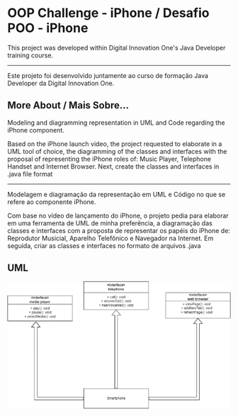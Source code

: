 
# OOP Challenge - iPhone / Desafio POO - iPhone

This project was developed within Digital Innovation One's Java Developer training course.

----------

Este projeto foi desenvolvido juntamente ao curso de formação Java Developer da Digital Innovation One.

## More About / Mais Sobre...

Modeling and diagramming representation in UML and Code regarding the iPhone component.

Based on the iPhone launch video, the project requested to elaborate in a UML tool of choice, the diagramming of the classes and interfaces with the proposal of representing the iPhone roles of: Music Player, Telephone Handset and Internet Browser. Next, create the classes and interfaces in .java file format

----------------------

Modelagem e diagramação da representação em UML e Código no que se refere ao componente iPhone.

Com base no vídeo de lançamento do iPhone, o projeto pedia para elaborar em uma ferramenta de UML de minha preferência, a diagramação das classes e interfaces com a proposta de representar os papéis do iPhone de: Reprodutor Musicial, Aparelho Telefônico e Navegador na Internet. Em seguida, criar as classes e interfaces no formato de arquivos .java


## UML

![App Screenshot](https://github.com/ElGijon/java-project-smartPhone/blob/master/UML-SmartPhone.drawio.png?raw=true)

